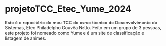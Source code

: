 # projetoTCC_Etec_Yume_2024
Este é o repositório do meu TCC do curso técnico de Desenvolvimento de Sistemas, Etec Philadelpho Gouvêa Netto. Feito em um grupo de 3 pessoas, este projeto foi nomeado como Yume e é um site de classificação e listagem de animes.
